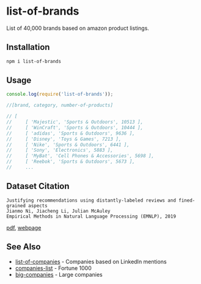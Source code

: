 # list-of-brands

List of 40,000 brands based on amazon product listings.

## Installation

```sh
npm i list-of-brands
```

## Usage 

```javascript
console.log(require('list-of-brands'));

//[brand, category, number-of-products]

// [
//     [ 'Majestic', 'Sports & Outdoors', 10513 ],
//     [ 'WinCraft', 'Sports & Outdoors', 10444 ],
//     [ 'adidas', 'Sports & Outdoors', 9636 ],
//     [ 'Disney', 'Toys & Games', 7213 ],
//     [ 'Nike', 'Sports & Outdoors', 6441 ],
//     [ 'Sony', 'Electronics', 5883 ],
//     [ 'MyBat', 'Cell Phones & Accessories', 5698 ],
//     [ 'Reebok', 'Sports & Outdoors', 5673 ],
//     ...
```

## Dataset Citation

```
Justifying recommendations using distantly-labeled reviews and fined-grained aspects
Jianmo Ni, Jiacheng Li, Julian McAuley
Empirical Methods in Natural Language Processing (EMNLP), 2019
```

[pdf](http://cseweb.ucsd.edu/~jmcauley/pdfs/emnlp19a.pdf), [webpage](https://nijianmo.github.io/amazon/index.html)


## See Also

- [list-of-companies](https://www.npmjs.com/package/list-of-companies) - Companies based on LinkedIn mentions
- [companies-list](https://www.npmjs.com/package/companies-list) - Fortune 1000
- [big-companies](https://www.npmjs.com/package/big-companies) - Large companies